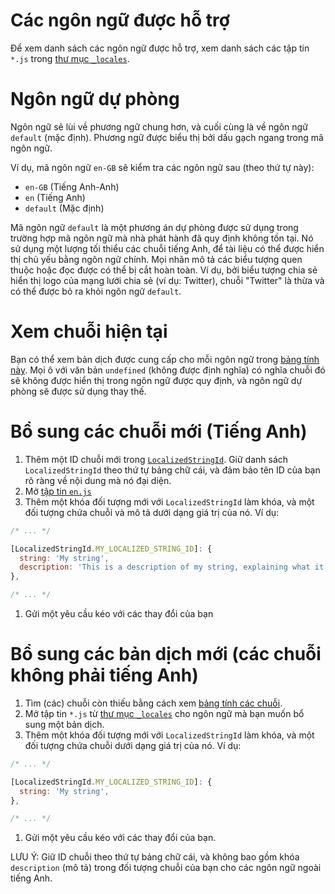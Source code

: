 # Các ngôn ngữ được hỗ trợ

Để xem danh sách các ngôn ngữ được hỗ trợ, xem danh sách các tập tin `*.js` trong [thư mục `_locales`](https://github.com/ampproject/amphtml/tree/main/extensions/amp-story/1.0/_locales).

# Ngôn ngữ dự phòng

Ngôn ngữ sẽ lùi về phương ngữ chung hơn, và cuối cùng là về ngôn ngữ `default` (mặc định). Phương ngữ được biểu thị bởi dấu gạch ngang trong mã ngôn ngữ.

Ví dụ, mã ngôn ngữ `en-GB` sẽ kiểm tra các ngôn ngữ sau (theo thứ tự này):

-   `en-GB` (Tiếng Anh-Anh)
-   `en` (Tiếng Anh)
-   `default` (Mặc định)

Mã ngôn ngữ `default` là một phương án dự phòng được sử dụng trong trường hợp mã ngôn ngữ mà nhà phát hành đã quy định không tồn tại. Nó sử dụng một lượng tối thiểu các chuỗi tiếng Anh, để tài liệu có thể được hiển thị chủ yếu bằng ngôn ngữ chính. Mọi nhãn mô tả các biểu tượng quen thuộc hoặc đọc được có thể bị cắt hoàn toàn. Ví dụ, bởi biểu tượng chia sẻ hiển thị logo của mạng lưới chia sẻ (ví dụ: Twitter), chuỗi "Twitter" là thừa và có thể được bỏ ra khỏi ngôn ngữ `default`.

# Xem chuỗi hiện tại

Bạn có thể xem bản dịch được cung cấp cho mỗi ngôn ngữ trong [bảng tính này](https://bit.ly/amp-story-strings). Mọi ô với văn bản `undefined` (không được định nghĩa) có nghĩa chuỗi đó sẽ không được hiển thị trong ngôn ngữ được quy định, và ngôn ngữ dự phòng sẽ được sử dụng thay thế.

# Bổ sung các chuỗi mới (Tiếng Anh)

1. Thêm một ID chuỗi mới trong [`LocalizedStringId`](https://github.com/ampproject/amphtml/blob/main/src/localized-strings.js#L31). Giữ danh sách `LocalizedStringId` theo thứ tự bảng chữ cái, và đảm bảo tên ID của bạn rõ ràng về nội dung mà nó đại diện.
2. Mở [tập tin `en.js`](https://github.com/ampproject/amphtml/blob/main/extensions/amp-story/1.0/_locales/en.js)
3. Thêm một khóa đối tượng mới với `LocalizedStringId` làm khóa, và một đối tượng chứa chuỗi và mô tả dưới dạng giá trị của nó. Ví dụ:

```javascript
/* ... */

[LocalizedStringId.MY_LOCALIZED_STRING_ID]: {
  string: 'My string',
  description: 'This is a description of my string, explaining what it means and/or how it is used.',
},

/* ... */
```

1. Gửi một yêu cầu kéo với các thay đổi của bạn

# Bổ sung các bản dịch mới (các chuỗi không phải tiếng Anh)

1. Tìm (các) chuỗi còn thiếu bằng cách xem [bảng tính các chuỗi](https://bit.ly/amp-story-strings).
2. Mở tập tin `*.js` từ [thư mục `_locales`](https://github.com/ampproject/amphtml/tree/main/extensions/amp-story/1.0/_locales) cho ngôn ngữ mà bạn muốn bổ sung một bản dịch.
3. Thêm một khóa đối tượng mới với `LocalizedStringId` làm khóa, và một đối tượng chứa chuỗi dưới dạng giá trị của nó. Ví dụ:

```javascript
/* ... */

[LocalizedStringId.MY_LOCALIZED_STRING_ID]: {
  string: 'My string',
},

/* ... */
```

1. Gửi một yêu cầu kéo với các thay đổi của bạn.

LƯU Ý: Giữ ID chuỗi theo thứ tự bảng chữ cái, và không bao gồm khóa `description` (mô tả) trong đối tượng chuỗi của bạn cho các ngôn ngữ ngoài tiếng Anh.
